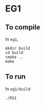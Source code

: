 # EG1

## To compile

In `eg1`,

```shell
mkdir build
cd build
cmake ..
make
```

## To run

In `eg1/build`

```shell
./EG1
```
